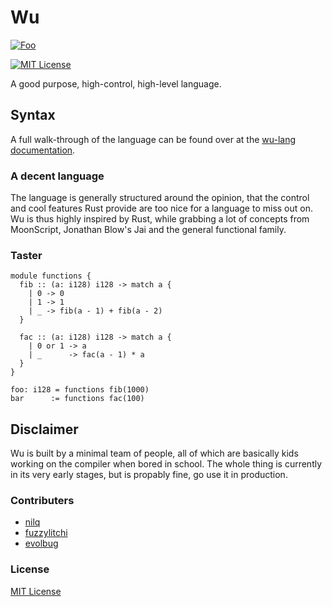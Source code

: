 # Wu

[![Foo](https://user-images.githubusercontent.com/7288322/34429152-141689f8-ecb9-11e7-8003-b5a10a5fcb29.png)](https://discord.gg/qm92sPP)

[![MIT License](https://img.shields.io/badge/license-MIT-blue.svg)](https://github.com/wu-lang/wu/blob/master/LICENSE)

A good purpose, high-control, high-level language.

## Syntax

A full walk-through of the language can be found over at the [wu-lang documentation](https://wu-lang.github.io/wu.html).


### A decent language

The language is generally structured around the opinion, that the control and cool features Rust provide are too nice for a language to miss out on.
Wu is thus highly inspired by Rust, while grabbing a lot of concepts from MoonScript, Jonathan Blow's Jai and the general functional family.

### Taster

```
module functions {
  fib :: (a: i128) i128 -> match a {
    | 0 -> 0
    | 1 -> 1
    | _ -> fib(a - 1) + fib(a - 2)
  }
  
  fac :: (a: i128) i128 -> match a {
    | 0 or 1 -> a
    | _      -> fac(a - 1) * a
  }
}

foo: i128 = functions fib(1000)
bar      := functions fac(100)
```

## Disclaimer

Wu is built by a minimal team of people, all of which are basically kids working on the compiler when bored in school. The whole thing is currently in its very early stages, but is propably fine, go use it in production.

### Contributers

- [nilq](https://github.com/nilq)
- [fuzzylitchi](https://github.com/fuzzylitchi)
- [evolbug](https://githubc.om/evolbug)

### License

[MIT License](https://github.com/wu-lang/wu/blob/master/LICENSE)
